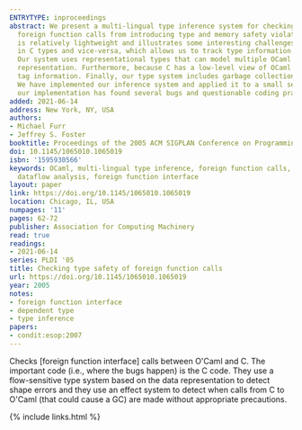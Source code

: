 ```yaml
---
ENTRYTYPE: inproceedings
abstract: We present a multi-lingual type inference system for checking type safety across a foreign function interface. The goal of our system is to prevent
  foreign function calls from introducing type and memory safety violations into an otherwise safe language. Our system targets OCaml's FFI to C, which
  is relatively lightweight and illustrates some interesting challenges in multi-lingual type inference. The type language in our system embeds OCaml types
  in C types and vice-versa, which allows us to track type information accurately even through the foreign language, where the original types are lost.
  Our system uses representational types that can model multiple OCaml types, because C programs can observe that many OCaml types have the same physical
  representation. Furthermore, because C has a low-level view of OCaml data, our inference system includes a dataflow analysis to track memory offsets and
  tag information. Finally, our type system includes garbage collection information to ensure that pointers from the FFI to the OCaml heap are tracked properly.
  We have implemented our inference system and applied it to a small set of benchmarks. Our results show that programmers do misuse these interfaces, and
  our implementation has found several bugs and questionable coding practices in our benchmarks.
added: 2021-06-14
address: New York, NY, USA
authors:
- Michael Furr
- Jeffrey S. Foster
booktitle: Proceedings of the 2005 ACM SIGPLAN Conference on Programming Language Design and Implementation
doi: 10.1145/1065010.1065019
isbn: '1595930566'
keywords: OCaml, multi-lingual type inference, foreign function calls, representational type, flow-sensitive type system, FFI, multi-lingual type system,
  dataflow analysis, foreign function interface
layout: paper
link: https://doi.org/10.1145/1065010.1065019
location: Chicago, IL, USA
numpages: '11'
pages: 62-72
publisher: Association for Computing Machinery
read: true
readings:
- 2021-06-14
series: PLDI '05
title: Checking type safety of foreign function calls
url: https://doi.org/10.1145/1065010.1065019
year: 2005
notes:
- foreign function interface
- dependent type
- type inference
papers:
- condit:esop:2007
---
```


Checks [foreign function interface] calls between O'Caml and C.
The important code (i.e., where the bugs happen) is the C code.
They use a flow-sensitive type system based on the data representation
to detect shape errors and they use an effect system to detect
when calls from C to O'Caml (that could cause a GC) are
made without appropriate precautions.

{% include links.html %}
